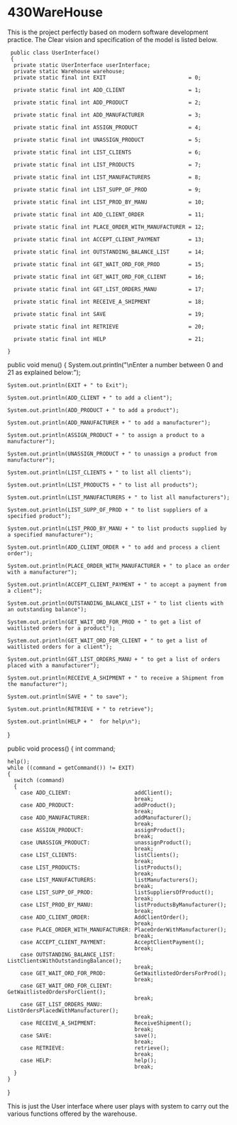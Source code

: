 # 430WareHouse
This is the project perfectly based on modern software development practice.
The Clear vision and specification of the model is listed below.
```
 public class UserInterface()
 {
  private static UserInterface userInterface;
  private static Warehouse warehouse;
  private static final int EXIT                          = 0;
  
  private static final int ADD_CLIENT                    = 1;
  
  private static final int ADD_PRODUCT                   = 2;
  
  private static final int ADD_MANUFACTURER              = 3;
  
  private static final int ASSIGN_PRODUCT                = 4;
  
  private static final int UNASSIGN_PRODUCT              = 5;
  
  private static final int LIST_CLIENTS                  = 6;
  
  private static final int LIST_PRODUCTS                 = 7;
  
  private static final int LIST_MANUFACTURERS            = 8;
  
  private static final int LIST_SUPP_OF_PROD             = 9;
  
  private static final int LIST_PROD_BY_MANU             = 10;
  
  private static final int ADD_CLIENT_ORDER              = 11;
  
  private static final int PLACE_ORDER_WITH_MANUFACTURER = 12;
  
  private static final int ACCEPT_CLIENT_PAYMENT         = 13;
  
  private static final int OUTSTANDING_BALANCE_LIST      = 14;
  
  private static final int GET_WAIT_ORD_FOR_PROD         = 15;
  
  private static final int GET_WAIT_ORD_FOR_CLIENT       = 16;
  
  private static final int GET_LIST_ORDERS_MANU          = 17;
  
  private static final int RECEIVE_A_SHIPMENT            = 18;
  
  private static final int SAVE                          = 19;
  
  private static final int RETRIEVE                      = 20;
  
  private static final int HELP                          = 21;
  
}
```

public void menu()
  {
    System.out.println("\nEnter a number between 0 and 21 as explained below:");
    
    System.out.println(EXIT + " to Exit");
    
    System.out.println(ADD_CLIENT + " to add a client");
    
    System.out.println(ADD_PRODUCT + " to add a product");
    
    System.out.println(ADD_MANUFACTURER + " to add a manufacturer");
    
    System.out.println(ASSIGN_PRODUCT + " to assign a product to a manufacturer");
    
    System.out.println(UNASSIGN_PRODUCT + " to unassign a product from manufacturer");
    
    System.out.println(LIST_CLIENTS + " to list all clients");
    
    System.out.println(LIST_PRODUCTS + " to list all products");
    
    System.out.println(LIST_MANUFACTURERS + " to list all manufacturers");
    
    System.out.println(LIST_SUPP_OF_PROD + " to list suppliers of a specified product");
    
    System.out.println(LIST_PROD_BY_MANU + " to list products supplied by a specified manufacturer");
    
    System.out.println(ADD_CLIENT_ORDER + " to add and process a client order");
    
    System.out.println(PLACE_ORDER_WITH_MANUFACTURER + " to place an order with a manufacturer");
    
    System.out.println(ACCEPT_CLIENT_PAYMENT + " to accept a payment from a client");
    
    System.out.println(OUTSTANDING_BALANCE_LIST + " to list clients with an outstanding balance");
    
    System.out.println(GET_WAIT_ORD_FOR_PROD + " to get a list of waitlisted orders for a product");
    
    System.out.println(GET_WAIT_ORD_FOR_CLIENT + " to get a list of waitlisted orders for a client");
    
    System.out.println(GET_LIST_ORDERS_MANU + " to get a list of orders placed with a manufacturer");
    
    System.out.println(RECEIVE_A_SHIPMENT + " to receive a Shipment from the manufacturer");
    
    System.out.println(SAVE + " to save");
    
    System.out.println(RETRIEVE + " to retrieve");
    
    System.out.println(HELP + "  for help\n");
  }
  
  public void process()
  {
    int command;
  
    help();
    while ((command = getCommand()) != EXIT)
    {
      switch (command)
      {
        case ADD_CLIENT:                    addClient();
                                            break;
        case ADD_PRODUCT:                   addProduct();
                                            break;
        case ADD_MANUFACTURER:              addManufacturer();
                                            break;
        case ASSIGN_PRODUCT:                assignProduct();
                                            break;
        case UNASSIGN_PRODUCT:              unassignProduct();
                                            break;
        case LIST_CLIENTS:                  listClients();
                                            break;
        case LIST_PRODUCTS:                 listProducts();
                                            break;
        case LIST_MANUFACTURERS:            listManufacturers();
                                            break;
        case LIST_SUPP_OF_PROD:             listSuppliersOfProduct();
                                            break;
        case LIST_PROD_BY_MANU:             listProductsByManufacturer();
                                            break;
        case ADD_CLIENT_ORDER:              AddClientOrder();
                                            break;
        case PLACE_ORDER_WITH_MANUFACTURER: PlaceOrderWithManufacturer();
                                            break;
        case ACCEPT_CLIENT_PAYMENT:         AcceptClientPayment();
                                            break;
        case OUTSTANDING_BALANCE_LIST:      ListClientsWithOutstandingBalance();
                                            break;
        case GET_WAIT_ORD_FOR_PROD:         GetWaitlistedOrdersForProd();
                                            break;
        case GET_WAIT_ORD_FOR_CLIENT:       GetWaitlistedOrdersForClient();
                                            break;
        case GET_LIST_ORDERS_MANU:          ListOrdersPlacedWithManufacturer();
                                            break;
        case RECEIVE_A_SHIPMENT:            ReceiveShipment();
                                            break;
        case SAVE:                          save();
                                            break;
        case RETRIEVE:                      retrieve();
                                            break;
        case HELP:                          help();
                                            break;
      }
    }
  }
  
  This is just the User interface where user plays with system to carry out the various functions offered by the warehouse.

